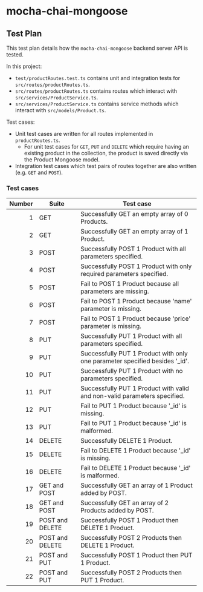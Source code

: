# mocha-chai-mongoose

## Test Plan

This test plan details how the `mocha-chai-mongoose` backend server API is tested.

In this project:

- `test/productRoutes.test.ts` contains unit and integration tests for `src/routes/productRoutes.ts`.
- `src/routes/productRoutes.ts` contains routes which interact with `src/services/ProductService.ts`.
- `src/services/ProductService.ts` contains service methods which interact with `src/models/Product.ts`.

Test cases:

- Unit test cases are written for all routes implemented in `productRoutes.ts`.
    - For unit test cases for `GET`, `PUT` and `DELETE` which require having an existing product in the collection, the product is saved directly via the Product Mongoose model.
- Integration test cases which test pairs of routes together are also written (e.g. `GET` and `POST`).

### Test cases

|Number|Suite          |Test case                                                                  |
|-----:|---------------|---------------------------------------------------------------------------|
|1     |GET            |Successfully GET an empty array of 0 Products.                             |
|2     |GET            |Successfully GET an empty array of 1 Product.                              |
|3     |POST           |Successfully POST 1 Product with all parameters specified.                 |
|4     |POST           |Successfully POST 1 Product with only required parameters specified.       |
|5     |POST           |Fail to POST 1 Product because all parameters are missing.                 |
|6     |POST           |Fail to POST 1 Product because 'name' parameter is missing.                |
|7     |POST           |Fail to POST 1 Product because 'price' parameter is missing.               |
|8     |PUT            |Successfully PUT 1 Product with all parameters specified.                  |
|9     |PUT            |Successfully PUT 1 Product with only one parameter specified besides '_id'.|
|10    |PUT            |Successfully PUT 1 Product with no parameters specified.                   |
|11    |PUT            |Successfully PUT 1 Product with valid and non-valid parameters specified.  |
|12    |PUT            |Fail to PUT 1 Product because '_id' is missing.                            |
|13    |PUT            |Fail to PUT 1 Product because '_id' is malformed.                          |
|14    |DELETE         |Successfully DELETE 1 Product.                                             |
|15    |DELETE         |Fail to DELETE 1 Product because '_id' is missing.                         |
|16    |DELETE         |Fail to DELETE 1 Product because '_id' is malformed.                       |
|17    |GET and POST   |Successfully GET an array of 1 Product added by POST.                      |
|18    |GET and POST   |Successfully GET an array of 2 Products added by POST.                     |
|19    |POST and DELETE|Successfully POST 1 Product then DELETE 1 Product.                         |
|20    |POST and DELETE|Successfully POST 2 Products then DELETE 1 Product.                        |
|21    |POST and PUT   |Successfully POST 1 Product then PUT 1 Product.                            |
|22    |POST and PUT   |Successfully POST 2 Products then PUT 1 Product.                           |